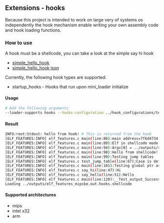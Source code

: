 ## Extensions - hooks

Because this project is intended to work on large very of systems os independently the hook mechanism enable writing
your own assembly code and hook loading functions.

### How to use
A hook must be a shellcode, you can take a look at the simple say hi hook

* [simple_hello_hook](../hooks/simple_hello_hook.c)
* [simple_hello_hook json](../hook_configurations/test.json)

Currently, the following hook types are supported:
* startup_hooks - Hooks that run upon mini_loader initialize

#### Usage
```bash
# Add the following arguments
--loader-supports hooks --hooks-configuration ../hook_configurations/test.json
```

#### Result
```bash
INFO:root:Stdout: hello from hook! # This is returned from the hook
[ELF_FEATURES:INFO] elf_features.c main(line:86):main address=7f6d4734, argc=2, argv=7ffff6b4, total_args=4
[ELF_FEATURES:INFO] elf_features.c main(line:89):Elf in shellcode mode!
[ELF_FEATURES:INFO] elf_features.c main(line:94):Argv[0] = ../outputs/shellcode_loader_mips.out, argv[1] = ../outputs/elf_features_mipsbe.out.hooks.shellcode
[ELF_FEATURES:INFO] elf_features.c main(line:98):Hello from shellcode!
[ELF_FEATURES:INFO] elf_features.c main(line:99):Testing jump tables
[ELF_FEATURES:INFO] elf_features.c test_jump_table(line:67):Case is default
[ELF_FEATURES:INFO] elf_features.c main(line:101):Testing global ptr arrays
[ELF_FEATURES:INFO] elf_features.c say_hi(line:47):Hi
[ELF_FEATURES:INFO] elf_features.c say_hello(line:51):Hello
[ELF_FEATURES:INFO] elf_features.c main(line:120):__Test_output_Success
Loading ../outputs/elf_features_mipsbe.out.hooks.shellcode
```


#### Supported architectures

* mips
* intel x32
* arm

